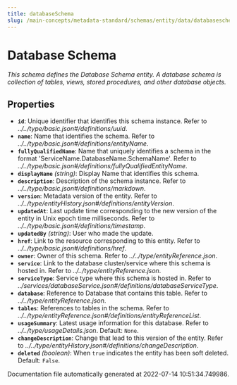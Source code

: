 ```yaml
---
title: databaseSchema
slug: /main-concepts/metadata-standard/schemas/entity/data/databaseschema
---
```


# Database Schema

*This schema defines the Database Schema entity. A database schema is collection of tables, views, stored procedures, and other database objects.*

## Properties

- **`id`**: Unique identifier that identifies this schema instance. Refer to *../../type/basic.json#/definitions/uuid*.
- **`name`**: Name that identifies the schema. Refer to *../../type/basic.json#/definitions/entityName*.
- **`fullyQualifiedName`**: Name that uniquely identifies a schema in the format 'ServiceName.DatabaseName.SchemaName'. Refer to *../../type/basic.json#/definitions/fullyQualifiedEntityName*.
- **`displayName`** *(string)*: Display Name that identifies this schema.
- **`description`**: Description of the schema instance. Refer to *../../type/basic.json#/definitions/markdown*.
- **`version`**: Metadata version of the entity. Refer to *../../type/entityHistory.json#/definitions/entityVersion*.
- **`updatedAt`**: Last update time corresponding to the new version of the entity in Unix epoch time milliseconds. Refer to *../../type/basic.json#/definitions/timestamp*.
- **`updatedBy`** *(string)*: User who made the update.
- **`href`**: Link to the resource corresponding to this entity. Refer to *../../type/basic.json#/definitions/href*.
- **`owner`**: Owner of this schema. Refer to *../../type/entityReference.json*.
- **`service`**: Link to the database cluster/service where this schema is hosted in. Refer to *../../type/entityReference.json*.
- **`serviceType`**: Service type where this schema is hosted in. Refer to *../services/databaseService.json#/definitions/databaseServiceType*.
- **`database`**: Reference to Database that contains this table. Refer to *../../type/entityReference.json*.
- **`tables`**: References to tables in the schema. Refer to *../../type/entityReference.json#/definitions/entityReferenceList*.
- **`usageSummary`**: Latest usage information for this database. Refer to *../../type/usageDetails.json*. Default: `None`.
- **`changeDescription`**: Change that lead to this version of the entity. Refer to *../../type/entityHistory.json#/definitions/changeDescription*.
- **`deleted`** *(boolean)*: When `true` indicates the entity has been soft deleted. Default: `False`.


Documentation file automatically generated at 2022-07-14 10:51:34.749986.
